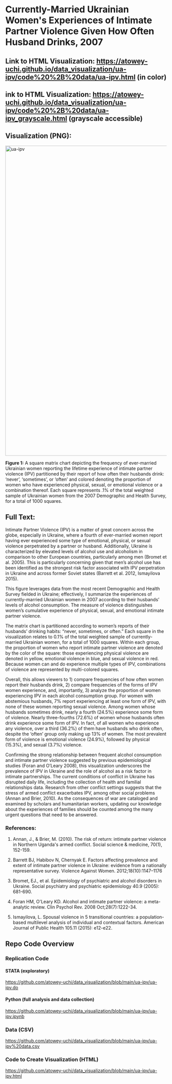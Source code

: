 # Currently-Married Ukrainian Women's Experiences of Intimate Partner Violence Given How Often Husband Drinks, 2007

## Link to HTML Visualization: https://atowey-uchi.github.io/data_visualization/ua-ipv/code%20%2B%20data/ua-ipv.html (in color)
## ink to HTML Visualization: https://atowey-uchi.github.io/data_visualization/ua-ipv/code%20%2B%20data/ua-ipv_grayscale.html (grayscale accessible)

## Visualization (PNG):
<img width="967" alt="ua-ipv" src="https://user-images.githubusercontent.com/89881145/228642748-58d8160f-c3aa-4f83-954c-f7dca9be5301.png">

**Figure 1:** A square matrix chart depicting the frequency of ever-married Ukrainian women reporting the lifetime experience of intimate partner violence (IPV) partitioned by their report of how often their husbands drink: ‘never’, ‘sometimes’, or ‘often’ and colored denoting the proportion of women who have experienced physical, sexual, or emotional violence or a combination thereof. Each square represents .1% of the total weighted sample of Ukrainian women from the 2007 Demographic and Health Survey, for a total of 1000 squares. 

## Full Text:

Intimate Partner Violence (IPV) is a matter of great concern across the globe, especially in Ukraine, where a fourth of ever-married women report having ever experienced some type of emotional, physical, or sexual violence perpetrated by a partner or husband. Additionally, Ukraine is characterized by elevated levels of alcohol use and alcoholism in comparison to other European countries, particularly among men (Bromet et al. 2005). This is particularly concerning given that men’s alcohol use has been identified as the strongest risk factor associated with IPV perpetration in Ukraine and across former Soviet states (Barrett et al. 2012, Ismayilova 2015).

This figure leverages data from the most recent Demographic and Health Survey fielded in Ukraine;  effectively, I summarize the experiences of currently-married Ukrainian women in 2007 according to their husbands’ levels of  alcohol consumption. The measure of violence distinguishes women’s cumulative experience of physical, sexual, and emotional intimate partner violence.

The matrix chart is partitioned according to women’s reports of their husbands’ drinking habits: “never, sometimes, or often.” Each square in the visualization relates to 0.1% of the total weighted sample of currently-married Ukrainian women, for a total of 1000 squares. Within each group, the proportion of women who report intimate partner violence are denoted by the color of the square: those experiencing physical violence are denoted in yellow, emotional violence in blue, and sexual violence in red. Because women can and do experience multiple types of IPV, combinations of violence are represented by multi-colored squares. 

Overall, this allows viewers to 1) compare frequencies of how often women report their husbands drink, 2) compare frequencies of the forms of IPV women experience, and, importantly, 3) analyze the proportion of women experiencing IPV in each alcohol consumption group. For women with abstemious husbands, 7% report experiencing at least one form of IPV, with none of these women reporting sexual violence. Among women whose husbands sometimes drink, nearly a fourth (24.5%) experience some form of violence. Nearly three-fourths (72.6%) of women whose husbands often drink experience some form of IPV. In fact, of all women who experience any violence, over a third (36.2%) of them have husbands who drink often, despite the ‘often’ group only making up 13% of women. The most prevalent form of violence is emotional violence (24.9%), followed by physical (15.3%), and sexual (3.7%) violence.

Confirming the strong relationship between frequent alcohol consumption and intimate partner violence suggested by previous epidemiological studies (Foran and O’Leary 2008), this visualization underscores the prevalence of IPV in Ukraine and the role of alcohol as a risk factor in intimate partnerships. The current conditions of conflict in Ukraine has disrupted daily life, including the collection of health and familial relationships data. Research from other conflict settings suggests that the stress of armed conflict exacerbates IPV, among other social problems (Annan and Brier, 2010). As the consequences of war are cataloged and examined by scholars and humanitarian workers, updating our knowledge about the experiences of families should be counted among the many urgent questions that need to be answered. 

### References:

1. Annan, J., & Brier, M. (2010). The risk of return: intimate partner violence in Northern Uganda's armed conflict. Social science & medicine, 70(1), 152-159.

2. Barrett BJ, Habibov N, Chernyak E. Factors affecting prevalence and extent of intimate partner violence in Ukraine: evidence from a nationally representative survey. Violence Against Women. 2012;18(10):1147–1176

3. Bromet, EJ., et al. Epidemiology of psychiatric and alcohol disorders in Ukraine. Social psychiatry and psychiatric epidemiology 40.9 (2005): 681-690.

4. Foran HM, O'Leary KD. Alcohol and intimate partner violence: a meta-analytic review. Clin Psychol Rev. 2008 Oct;28(7):1222-34. 

5. Ismayilova, L. Spousal violence in 5 transitional countries: a population-based multilevel analysis of individual and contextual factors. American Journal of Public Health 105.11 (2015): e12-e22.

## Repo Code Overview

### Replication Code

#### STATA (exploratory)
https://github.com/atowey-uchi/data_visualization/blob/main/ua-ipv/ua-ipv.do

#### Python (full analysis and data collection)
https://github.com/atowey-uchi/data_visualization/blob/main/ua-ipv/ua-ipv.ipynb

### Data (CSV)
https://github.com/atowey-uchi/data_visualization/blob/main/ua-ipv/ua-ipv%20data.csv

### Code to Create Visualization (HTML)
https://github.com/atowey-uchi/data_visualization/blob/main/ua-ipv/ua-ipv.html


